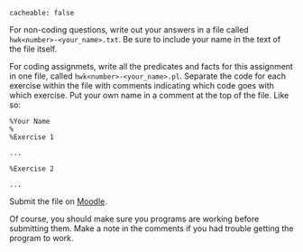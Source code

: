 ```
cacheable: false
```

For non-coding questions, write out your answers in a file called
`hwk<number>-<your_name>.txt`. Be sure to include your name in the text of the file itself.

For coding assignmets, write all the predicates and facts for this assignment in one file, called
`hwk<number>-<your_name>.pl`. Separate the code for each exercise within the file with comments indicating which code goes with which exercise. Put your own name in a comment at the top of the file. Like so:

    %Your Name
    %
    %Exercise 1

    ...

    %Exercise 2

    ...


Submit the file on [Moodle](https://moodle.pugetsound.edu/moodle/course/view.php?id=12385).

Of course, you should make sure you programs are working before submitting them.
Make a note in the comments if you had trouble getting the program to work.
